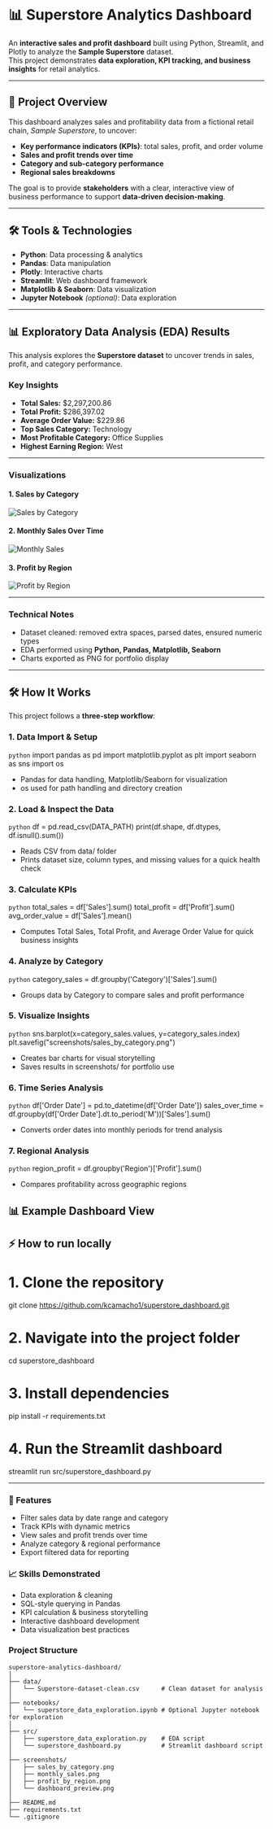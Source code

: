 # 📊 Superstore Analytics Dashboard

An **interactive sales and profit dashboard** built using Python, Streamlit, and Plotly to analyze the **Sample Superstore** dataset.  
This project demonstrates **data exploration, KPI tracking, and business insights** for retail analytics.

---

## 🚀 Project Overview
This dashboard analyzes sales and profitability data from a fictional retail chain, *Sample Superstore*, to uncover:
- **Key performance indicators (KPIs)**: total sales, profit, and order volume
- **Sales and profit trends over time**
- **Category and sub-category performance**
- **Regional sales breakdowns**

The goal is to provide **stakeholders** with a clear, interactive view of business performance to support **data‑driven decision‑making**.

---

## 🛠 Tools & Technologies
- **Python**: Data processing & analytics
- **Pandas**: Data manipulation
- **Plotly**: Interactive charts
- **Streamlit**: Web dashboard framework
- **Matplotlib & Seaborn**: Data visualization
- **Jupyter Notebook** *(optional)*: Data exploration

---

## 📊 Exploratory Data Analysis (EDA) Results

This analysis explores the **Superstore dataset** to uncover trends in sales, profit, and category performance.

### **Key Insights**
- **Total Sales:** \$2,297,200.86  
- **Total Profit:** \$286,397.02  
- **Average Order Value:** \$229.86  
- **Top Sales Category:** Technology  
- **Most Profitable Category:** Office Supplies  
- **Highest Earning Region:** West

---

### **Visualizations**
#### **1. Sales by Category**
![Sales by Category](screenshots/sales_by_category.png)

#### **2. Monthly Sales Over Time**
![Monthly Sales](screenshots/monthly_sales.png)

#### **3. Profit by Region**
![Profit by Region](screenshots/profit_by_region.png)

---

### **Technical Notes**
- Dataset cleaned: removed extra spaces, parsed dates, ensured numeric types
- EDA performed using **Python, Pandas, Matplotlib, Seaborn**
- Charts exported as PNG for portfolio display

---

## 🛠 How It Works

This project follows a **three‑step workflow**:

### **1. Data Import & Setup**
```python```
import pandas as pd
import matplotlib.pyplot as plt
import seaborn as sns
import os

- Pandas for data handling, Matplotlib/Seaborn for visualization
- os used for path handling and directory creation

### **2. Load & Inspect the Data**
```python```
df = pd.read_csv(DATA_PATH)
print(df.shape, df.dtypes, df.isnull().sum())

- Reads CSV from data/ folder
- Prints dataset size, column types, and missing values for a quick health check

### **3. Calculate KPIs**
```python```
total_sales = df['Sales'].sum()
total_profit = df['Profit'].sum()
avg_order_value = df['Sales'].mean()

- Computes Total Sales, Total Profit, and Average Order Value for quick business insights

### **4. Analyze by Category**
```python```
category_sales = df.groupby('Category')['Sales'].sum()

- Groups data by Category to compare sales and profit performance

### **5. Visualize Insights**
```python```
sns.barplot(x=category_sales.values, y=category_sales.index)
plt.savefig("screenshots/sales_by_category.png")

- Creates bar charts for visual storytelling
- Saves results in screenshots/ for portfolio use

### **6. Time Series Analysis**
```python```
df['Order Date'] = pd.to_datetime(df['Order Date'])
sales_over_time = df.groupby(df['Order Date'].dt.to_period('M'))['Sales'].sum()

- Converts order dates into monthly periods for trend analysis

### **7. Regional Analysis**
```python```
region_profit = df.groupby('Region')['Profit'].sum()

- Compares profitability across geographic regions

## 📊 Example Dashboard View

## ⚡ How to run locally
# 1. Clone the repository
git clone https://github.com/kcamacho1/superstore_dashboard.git

# 2. Navigate into the project folder
cd superstore_dashboard

# 3. Install dependencies
pip install -r requirements.txt

# 4. Run the Streamlit dashboard
streamlit run src/superstore_dashboard.py

---

### 📌 Features
- Filter sales data by date range and category
- Track KPIs with dynamic metrics
- View sales and profit trends over time
- Analyze category & regional performance
- Export filtered data for reporting

### 📈 Skills Demonstrated
- Data exploration & cleaning
- SQL-style querying in Pandas
- KPI calculation & business storytelling
- Interactive dashboard development
- Data visualization best practices

### Project Structure
```
superstore-analytics-dashboard/
│
├── data/
│   └── Superstore-dataset-clean.csv      # Clean dataset for analysis
│
├── notebooks/
│   └── superstore_data_exploration.ipynb # Optional Jupyter notebook for exploration
│
├── src/
│   ├── superstore_data_exploration.py    # EDA script
│   └── superstore_dashboard.py           # Streamlit dashboard script
│
├── screenshots/
│   ├── sales_by_category.png
│   ├── monthly_sales.png
│   ├── profit_by_region.png
│   └── dashboard_preview.png
│
├── README.md
├── requirements.txt
└── .gitignore
